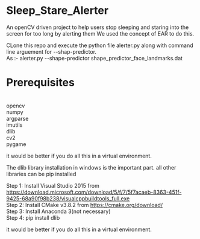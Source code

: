 # Sleep_Stare_Alerter
An openCV driven project to help users stop sleeping and staring into the screen for too long by alerting them
We used the concept of EAR to do this.

CLone this repo and execute the python file alerter.py along with command line arguement for --shap-predictor.<br> As :-
alerter.py --shape-predictor shape_predictor_face_landmarks.dat


<h1>Prerequisites</h1><br>
opencv<br>
numpy<br>
argparse<br>
imutils<br>
dlib<br>
cv2<br>
pygame<br>

it would be better if you do all this in a virtual environment.<br>

The dlib library installation in windows is the important part. all other libraries can be pip installed<br>

Step 1: Install Visual Studio 2015 from https://download.microsoft.com/download/5/f/7/5f7acaeb-8363-451f-9425-68a90f98b238/visualcppbuildtools_full.exe<br>
Step 2: Install CMake v3.8.2 from https://cmake.org/download/<br>
Step 3: Install Anaconda 3(not necessary)<br>
Step 4: pip install dlib<br>

it would be better if you do all this in a virtual environment.<br>
